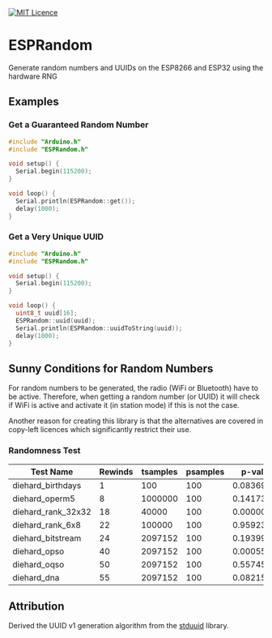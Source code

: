 [![MIT Licence](https://img.shields.io/github/license/protohaus/ESPRandom?style=flat-square "MIT Licence")](https://en.wikipedia.org/wiki/MIT_License)

# ESPRandom
Generate random numbers and UUIDs on the ESP8266 and ESP32 using the hardware RNG

## Examples

### Get a Guaranteed Random Number

``` cpp
#include "Arduino.h"
#include "ESPRandom.h"

void setup() {
  Serial.begin(115200);
}

void loop() {
  Serial.println(ESPRandom::get());
  delay(1000);
}
```

### Get a Very Unique UUID

``` cpp
#include "Arduino.h"
#include "ESPRandom.h"

void setup() {
  Serial.begin(115200);
}

void loop() {
  uint8_t uuid[16];
  ESPRandom::uuid(uuid);
  Serial.println(ESPRandom::uuidToString(uuid));
  delay(1000);
}
```

## Sunny Conditions for Random Numbers

For random numbers to be generated, the radio (WiFi or Bluetooth) have to be active. Therefore, when getting a random number (or UUID) it will check if WiFi is active and activate it (in station mode) if this is not the case.

Another reason for creating this library is that the alternatives are covered in copy-left licences which significantly restrict their use.

### Randomness Test

| Test Name        | Rewinds | tsamples | psamples |  p-value  | Assessment |
|------------------|---------|----------|----------|-----------|------------|
| diehard_birthdays|        1|       100|       100| 0.08369138|  PASSED    |
|    diehard_operm5|        8|   1000000|       100| 0.14173840|  PASSED    |
|diehard_rank_32x32|       18|     40000|       100| 0.00000000|  FAILED    |
|  diehard_rank_6x8|       22|    100000|       100| 0.95923936|  PASSED    |
| diehard_bitstream|       24|   2097152|       100| 0.19399156|  PASSED    |
|      diehard_opso|       40|   2097152|       100| 0.00055960|   WEAK     |
|      diehard_oqso|       50|   2097152|       100| 0.55745812|  PASSED    |
|       diehard_dna|       55|   2097152|       100| 0.08215937|  PASSED    |

## Attribution

Derived the UUID v1 generation algorithm from the [stduuid](https://github.com/mariusbancila/stduuid) library.
